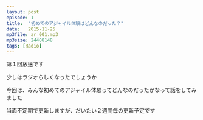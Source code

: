 ```yaml
---
layout: post
episode: 1
title:  "初めてのアジャイル体験はどんなのだった？"
date:   2015-11-25
mp3file: ar_001.mp3
mp3size: 24408148
tags: [Radio]
---
```


第１回放送です  

少しはラジオらしくなったでしょうか  

今回は、みんな初めてのアジャイル体験ってどんなのだったかなって話をしてみました  


当面不定期で更新しますが、だいたい２週間毎の更新予定です  
